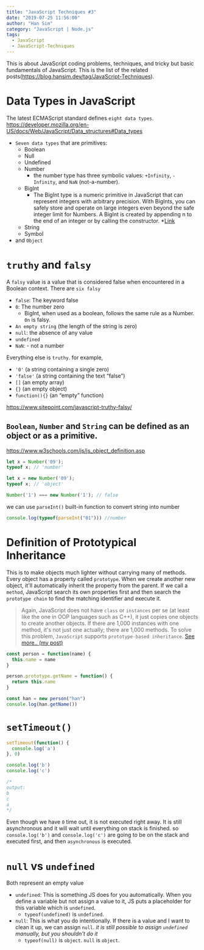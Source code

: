 ```yaml
---
title: "JavaScript Techniques #3"
date: "2019-07-25 11:56:00"
author: "Han Sim"
category: "JavaScript | Node.js"
tags:
  - JavaScript
  - JavaScript-Techniques
---
```


This is about JavaScript coding problems, techniques, and tricky but basic fundamentals of JavaScript. This is the list of the related posts(https://blog.hansim.dev/tag/JavaScript-Techniques).

# Data Types in JavaScript

The latest ECMAScript standard defines `eight data types`. https://developer.mozilla.org/en-US/docs/Web/JavaScript/Data_structures#Data_types

- `Seven data types` that are primitives:
  - Boolean
  - Null
  - Undefined
  - Number
    - the number type has three symbolic values: `+Infinity`, `-Infinity`, and `NaN` (not-a-number).
  - BigInt
    - The BigInt type is a numeric primitive in JavaScript that can represent integers with arbitrary precision. With BigInts, you can safely store and operate on large integers even beyond the safe integer limit for Numbers. A BigInt is created by appending n to the end of an integer or by calling the constructor. \*[Link](https://developer.mozilla.org/en-US/docs/Web/JavaScript/Data_structures#BigInt_type)
  - String
  - Symbol
- and `Object`

# `truthy` and `falsy`

A `falsy` value is a value that is considered false when encountered in a Boolean context. There are `six falsy`

- `false`: The keyword false
- `0`: The number zero
  - BigInt, when used as a boolean, follows the same rule as a Number. `0n` is falsy.
- `An empty string` (the length of the string is zero)
- `null`: the absence of any value
- `undefined`
- `NaN`: - not a number

Everything else is `truthy`. for example,

- `'0'` (a string containing a single zero)
- `'false'` (a string containing the text “false”)
- `[]` (an empty array)
- `{}` (an empty object)
- `function(){}` (an “empty” function)

https://www.sitepoint.com/javascript-truthy-falsy/

## `Boolean`, `Number` and `String` can be defined as an object or as a primitive.

https://www.w3schools.com/js/js_object_definition.asp

```JavaScript
let x = Number('09');
typeof x; // 'number'

let x = new Number('09');
typeof x; // 'object'

Number('1') === new Number('1'); // false
```

we can use `parseInt()` built-in function to convert string into number

```JavaScript
console.log(typeof(parseInt("01"))) //number
```

# Definition of Prototypical Inheritance

This is to make objects much lighter without carrying many of methods. Every object has a property called `prototype`. When we create another new object, it'll automatically inherit the property from the parent. If we call a `method`, JavaScript search its own properties first and then search the `prototype chain` to find the matching identifier and execute it.

> Again, JavaScript does not have `class` or `instances` per se (at least like the one in OOP languages such as C++), it just copies one objects to create another objects. If there are 1,000 instances with one method, it's not just one actually; there are 1,000 methods. To solve this problem, `JavaScript` supports `prototype-based inheritance`. [See more.. (my post)](https://blog.hansim.dev/javascript-and-prototype-based-inheritance)

```JavaScript
const person = function(name) {
  this.name = name
}

person.prototype.getName = function() {
  return this.name
}

const han = new person("han")
console.log(han.getName())
```

# `setTimeout()`

```JavaScript
setTimeout(function() {
  console.log('a')
}, 0)

console.log('b')
console.log('c')

/*
output:
b
c
a
*/
```

Even though we have `0` time out, it is not executed right away. It is still asynchronous and it will wait until everything on stack is finished. so `console.log('b')` and `console.log('c')` are going to be on the stack and executed first, and then `asynchronous` is executed.

# `null` vs `undefined`

Both represent an empty value

- `undefined`: This is something JS does for you automatically. When you define a variable but not assign a value to it, JS puts a placeholder for this variable which is `undefined`.
  - `typeof(undefined)` is `undefined`.
- `null`: This is what you do intentionally. If there is a value and I want to clean it up, we can assign `null`. _it is still possible to assign `undefined` manually, but you shouldn't do it_
  - `typeof(null)` is `object`. `null` is `object`.

